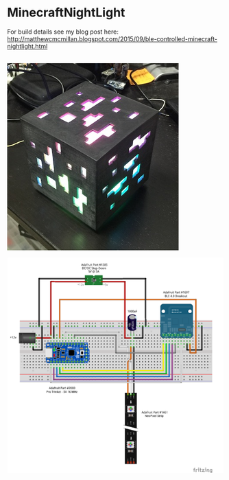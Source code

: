 # MinecraftNightLight

For build details see my blog post here:<br>
http://matthewcmcmillan.blogspot.com/2015/09/ble-controlled-minecraft-nightlight.html
<br><br>

![cubepic](pics/cube.jpg)

![wiring](pics/Minecraft_Cube_Fritzing.png)
